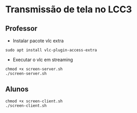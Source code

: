 # Transmissão de tela no LCC3

## Professor

* Instalar pacote vlc extra

```
sudo apt install vlc-plugin-access-extra
```

* Executar o vlc em streaming

```
chmod +x screen-server.sh
./screen-server.sh
```

## Alunos

```
chmod +x screen-client.sh
./screen-client.sh
```
